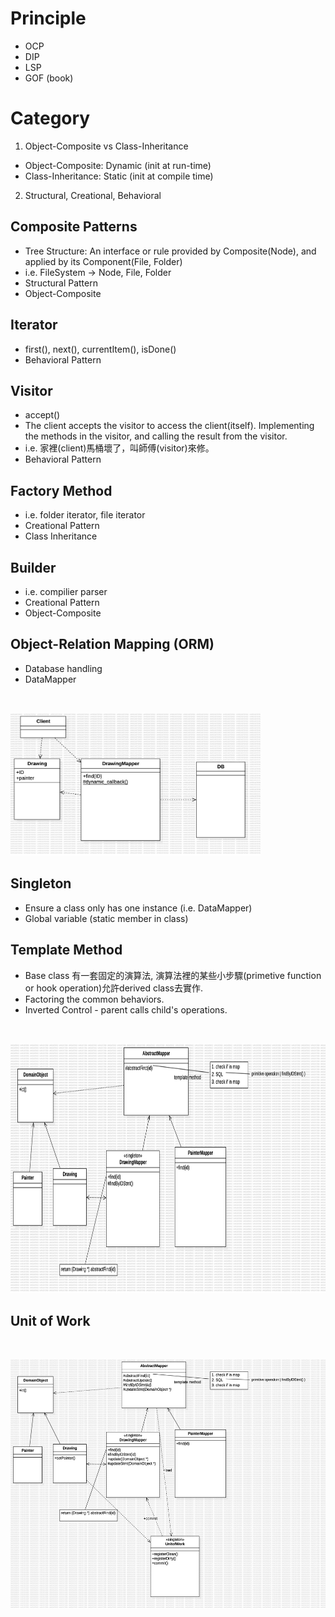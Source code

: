 # Principle
* OCP
* DIP
* LSP
* GOF (book)

# Category
1. Object-Composite vs Class-Inheritance
* Object-Composite: Dynamic (init at run-time)
* Class-Inheritance: Static (init at compile time)
2. Structural, Creational, Behavioral

## Composite Patterns
* Tree Structure: An interface or rule provided by Composite(Node), and applied by its Component(File, Folder) 
* i.e. FileSystem -> Node, File, Folder
* Structural Pattern
* Object-Composite

## Iterator
* first(), next(), currentItem(), isDone()
* Behavioral Pattern
 
## Visitor
* accept()
* The client accepts the visitor to access the client(itself). Implementing the methods in the visitor, and calling the result from the visitor.
* i.e. 家裡(client)馬桶壞了，叫師傅(visitor)來修。
* Behavioral Pattern

## Factory Method 
* i.e. folder iterator, file iterator
* Creational Pattern
* Class Inheritance

## Builder 
* i.e. compilier parser
* Creational Pattern
* Object-Composite

## Object-Relation Mapping (ORM)
* Database handling
* DataMapper
<br>
<p align="left">
 <img src=".meta/object_relation_mapper.jpg", width=400, heigh=400 />
</p>

## Singleton
* Ensure a class only has one instance (i.e. DataMapper)
* Global variable (static member in class)

## Template Method
* Base class 有一套固定的演算法, 演算法裡的某些小步驟(primetive function or hook operation)允許derived class去實作.
* Factoring the common behaviors.
* Inverted Control - parent calls child's operations.
<br>
<p align="left">
 <img src=".meta/template_method.jpg", width=600, height=400 />
</p>

## Unit of Work
<br>
<p align="left">
 <img src=".meta/unit_of_work.jpg", width=600, height=400 />
</p>
